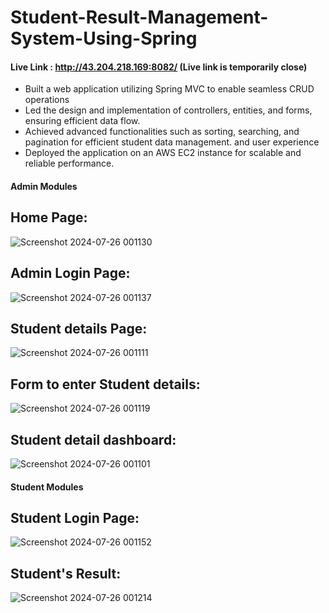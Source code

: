 # Student-Result-Management-System-Using-Spring

#### Live Link : http://43.204.218.169:8082/ (Live link is temporarily close)

- Built a web application utilizing Spring MVC to enable seamless CRUD operations 
- Led the design and implementation of controllers, entities, and forms, ensuring efficient data flow. 
- Achieved advanced functionalities such as sorting, searching, and pagination for efficient student data management. and user experience  
- Deployed the application on an AWS EC2 instance for scalable and reliable performance. 





#### Admin Modules

## Home Page:
![Screenshot 2024-07-26 001130](https://github.com/user-attachments/assets/c0c03254-348c-4c17-9be8-113fb6cdf79c)

## Admin Login Page:
![Screenshot 2024-07-26 001137](https://github.com/user-attachments/assets/757a7ecb-a875-4dd5-b6e1-e2232d28f75d)

## Student details Page: 
![Screenshot 2024-07-26 001111](https://github.com/user-attachments/assets/e1db754d-97af-44b5-bd4f-4954a3ea404d)

## Form to enter Student details:
![Screenshot 2024-07-26 001119](https://github.com/user-attachments/assets/d42ac8d1-a3cf-4db6-891f-c36db7ba6643)

## Student detail dashboard:
![Screenshot 2024-07-26 001101](https://github.com/user-attachments/assets/c7eeb31b-9a9f-41a8-8d71-6cf5ecc4b5f1)


#### Student Modules

## Student Login Page:
![Screenshot 2024-07-26 001152](https://github.com/user-attachments/assets/fc2f8091-f791-4de9-9a93-15e85df949c5)

## Student's Result:
![Screenshot 2024-07-26 001214](https://github.com/user-attachments/assets/7cd982e9-309d-46d1-8d8b-f2f46adba39e)
